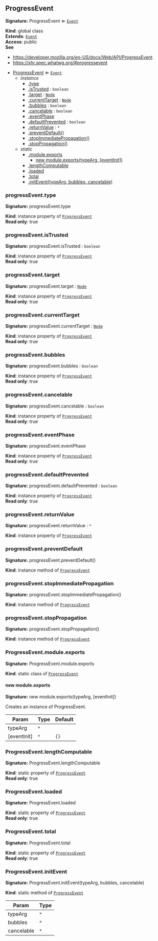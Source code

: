 ## ProgressEvent
**Signature:** ProgressEvent ⇐ [`Event`](#event)

**Kind**: global class  
**Extends**: [`Event`](#event)  
**Access**: public  
**See**

- https://developer.mozilla.org/en-US/docs/Web/API/ProgressEvent
- https://xhr.spec.whatwg.org/#progressevent


* [ProgressEvent](#progressevent) ⇐ [`Event`](#event)
    * _instance_
        * [.type](#event-type)
        * [.isTrusted](#event-istrusted) : `boolean`
        * [.target](#event-target) : [`Node`](#node)
        * [.currentTarget](#event-currenttarget) : [`Node`](#node)
        * [.bubbles](#event-bubbles) : `boolean`
        * [.cancelable](#event-cancelable) : `boolean`
        * [.eventPhase](#event-eventphase)
        * [.defaultPrevented](#event-defaultprevented) : `boolean`
        * [.returnValue](#event-returnvalue) : `*`
        * [.preventDefault()](#event-preventdefault)
        * [.stopImmediatePropagation()](#event-stopimmediatepropagation)
        * [.stopPropagation()](#event-stoppropagation)
    * _static_
        * [.module.exports](#progresseventmoduleexports)
            * [new module.exports(typeArg, [eventInit])](#new_ProgressEvent.module.exports_new)
        * [.lengthComputable](#progresseventlengthcomputable)
        * [.loaded](#progresseventloaded)
        * [.total](#progresseventtotal)
        * [.initEvent(typeArg, bubbles, cancelable)](#progresseventinitevent)

### progressEvent.type
**Signature:** progressEvent.type

**Kind**: instance property of [`ProgressEvent`](#progressevent)  
**Read only**: true  
### progressEvent.isTrusted
**Signature:** progressEvent.isTrusted : `boolean`

**Kind**: instance property of [`ProgressEvent`](#progressevent)  
**Read only**: true  
### progressEvent.target
**Signature:** progressEvent.target : [`Node`](#node)

**Kind**: instance property of [`ProgressEvent`](#progressevent)  
**Read only**: true  
### progressEvent.currentTarget
**Signature:** progressEvent.currentTarget : [`Node`](#node)

**Kind**: instance property of [`ProgressEvent`](#progressevent)  
**Read only**: true  
### progressEvent.bubbles
**Signature:** progressEvent.bubbles : `boolean`

**Kind**: instance property of [`ProgressEvent`](#progressevent)  
**Read only**: true  
### progressEvent.cancelable
**Signature:** progressEvent.cancelable : `boolean`

**Kind**: instance property of [`ProgressEvent`](#progressevent)  
**Read only**: true  
### progressEvent.eventPhase
**Signature:** progressEvent.eventPhase

**Kind**: instance property of [`ProgressEvent`](#progressevent)  
**Read only**: true  
### progressEvent.defaultPrevented
**Signature:** progressEvent.defaultPrevented : `boolean`

**Kind**: instance property of [`ProgressEvent`](#progressevent)  
**Read only**: true  
### progressEvent.returnValue
**Signature:** progressEvent.returnValue : `*`

**Kind**: instance property of [`ProgressEvent`](#progressevent)  
### progressEvent.preventDefault
**Signature:** progressEvent.preventDefault()

**Kind**: instance method of [`ProgressEvent`](#progressevent)  
### progressEvent.stopImmediatePropagation
**Signature:** progressEvent.stopImmediatePropagation()

**Kind**: instance method of [`ProgressEvent`](#progressevent)  
### progressEvent.stopPropagation
**Signature:** progressEvent.stopPropagation()

**Kind**: instance method of [`ProgressEvent`](#progressevent)  
### ProgressEvent.module.exports
**Signature:** ProgressEvent.module.exports

**Kind**: static class of [`ProgressEvent`](#progressevent)  
#### new module.exports
**Signature:** new module.exports(typeArg, [eventInit])

Creates an instance of ProgressEvent.


| Param | Type | Default |
| --- | --- | --- |
| typeArg | `*` |  | 
| [eventInit] | `*` | <code>{}</code> | 

### ProgressEvent.lengthComputable
**Signature:** ProgressEvent.lengthComputable

**Kind**: static property of [`ProgressEvent`](#progressevent)  
**Read only**: true  
### ProgressEvent.loaded
**Signature:** ProgressEvent.loaded

**Kind**: static property of [`ProgressEvent`](#progressevent)  
**Read only**: true  
### ProgressEvent.total
**Signature:** ProgressEvent.total

**Kind**: static property of [`ProgressEvent`](#progressevent)  
**Read only**: true  
### ProgressEvent.initEvent
**Signature:** ProgressEvent.initEvent(typeArg, bubbles, cancelable)

**Kind**: static method of [`ProgressEvent`](#progressevent)  

| Param | Type |
| --- | --- |
| typeArg | `*` | 
| bubbles | `*` | 
| cancelable | `*` | 

